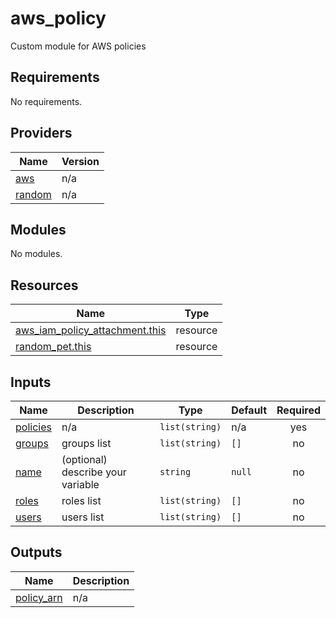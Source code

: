 # aws_policy
Custom module for AWS policies

<!-- BEGIN_TF_DOCS -->
## Requirements

No requirements.

## Providers

| Name | Version |
|------|---------|
| <a name="provider_aws"></a> [aws](#provider\_aws) | n/a |
| <a name="provider_random"></a> [random](#provider\_random) | n/a |

## Modules

No modules.

## Resources

| Name | Type |
|------|------|
| [aws_iam_policy_attachment.this](https://registry.terraform.io/providers/hashicorp/aws/latest/docs/resources/iam_policy_attachment) | resource |
| [random_pet.this](https://registry.terraform.io/providers/hashicorp/random/latest/docs/resources/pet) | resource |

## Inputs

| Name | Description | Type | Default | Required |
|------|-------------|------|---------|:--------:|
| <a name="input_policies"></a> [policies](#input\_policies) | n/a | `list(string)` | n/a | yes |
| <a name="input_groups"></a> [groups](#input\_groups) | groups list | `list(string)` | `[]` | no |
| <a name="input_name"></a> [name](#input\_name) | (optional) describe your variable | `string` | `null` | no |
| <a name="input_roles"></a> [roles](#input\_roles) | roles list | `list(string)` | `[]` | no |
| <a name="input_users"></a> [users](#input\_users) | users list | `list(string)` | `[]` | no |

## Outputs

| Name | Description |
|------|-------------|
| <a name="output_policy_arn"></a> [policy\_arn](#output\_policy\_arn) | n/a |
<!-- END_TF_DOCS -->